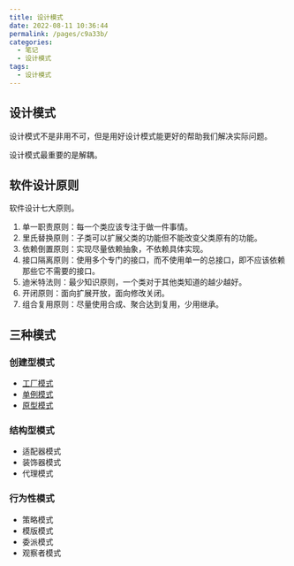 ```yaml
---
title: 设计模式
date: 2022-08-11 10:36:44
permalink: /pages/c9a33b/
categories:
  - 笔记
  - 设计模式
tags:
  - 设计模式
---
```


## 设计模式

设计模式不是非用不可，但是用好设计模式能更好的帮助我们解决实际问题。

设计模式最重要的是解耦。

<!-- more -->

## 软件设计原则

软件设计七大原则。

1. 单一职责原则：每一个类应该专注于做一件事情。
2. 里氏替换原则：子类可以扩展父类的功能但不能改变父类原有的功能。
3. 依赖倒置原则：实现尽量依赖抽象，不依赖具体实现。
4. 接口隔离原则：使用多个专门的接口，而不使用单一的总接口，即不应该依赖那些它不需要的接口。
5. 迪米特法则：最少知识原则，一个类对于其他类知道的越少越好。
6. 开闭原则：面向扩展开放，面向修改关闭。
7. 组合复用原则：尽量使用合成、聚合达到复用，少用继承。

## 三种模式

### 创建型模式

- [工厂模式](https://rcbb.cc/pages/c6c51f/)
- [单例模式](https://rcbb.cc/pages/80ec45/)
- [原型模式](https://rcbb.cc/pages/7badac/)

### 结构型模式

- 适配器模式
- 装饰器模式
- 代理模式

### 行为性模式

- 策略模式
- 模版模式
- 委派模式
- 观察者模式  